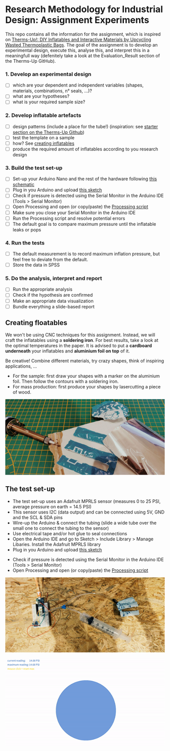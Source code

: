 # Research Methodology for Industrial Design: Assignment Experiments
This repo contains all the information for the assignment, which is inspired on [Therms-Up!: DIY Inflatables and Interactive Materials by Upcycling Wasted Thermoplastic Bags](https://github.com/mallcong/Therms-Up/).
The goal of the assignment is to develop an experimental design, execute this, analyse this, and interpret this in a meaningfull way (defenitely take a look at the Evaluation_Result section of the Therms-Up GitHub). 

### 1. Develop an experimental design
- [ ] which are your dependent and independent variables (shapes, materials, combinations, n° seals, ...)?
- [ ] what are your hypotheses?
- [ ] what is your required sample size?

### 2. Develop inflatable artefacts
- [ ] design patterns (include a place for the tube!) (inspiration: see [starter section on the Therms-Up Github](https://github.com/mallcong/Therms-Up/tree/master/Starter))
- [ ] test the template on a sample
- [ ] how? See [creating inflatables](#creating-inflatables)
- [ ] produce the required amount of inflatables according to you research design

### 3. Build the test set-up
- [ ] Set-up your Arduino Nano and the rest of the hardware following [this schematic](set-up.png)
- [ ] Plug in you Arduino and upload [this sketch](arduino_sketch.ino)
- [ ] Check if pressure is detected using the Serial Monitor in the Arduino IDE (Tools > Serial Monitor)
- [ ] Open Processing and open (or copy/paste) the [Processing script](processing_sketch.pde)
- [ ] Make sure you close your Serial Monitor in the Arduino IDE
- [ ] Run the Processing script and resolve potential errors
- [ ] The default goal is to compare maximum pressure until the inflatable leaks or pops

### 4. Run the tests
- [ ] The default measurement is to record maximum inflation pressure, but feel free to deviate from the default.
- [ ] Store the data in SPSS

### 5. Do the analysis, interpret and report
- [ ] Run the appropriate analysis
- [ ] Check if the hypothesis are confirmed
- [ ] Make an appropriate data visualization
- [ ] Bundle everything a slide-based report

## Creating floatables
We won't be using CNC techniques for this assignment. Instead, we will craft the inflatables using a **soldering iron**. For best results, take a look at the optimal temperatures in the paper. It is advised to put a **cardboard underneath** your inflatables and **aluminium foil on top** of it.  
  
 Be creative! Combine different materials, try crazy shapes, think of inspiring applications, ...
  
* For the sample: first draw your shapes with a marker on the aluminium foil. Then follow the contours with a soldering iron.  
* For mass production: first produce your shapes by lasercutting a piece of wood.  
  
![inflatables in action](/floatables.jpg)

## The test set-up
* The test set-up uses an Adafruit MPRLS sensor (measures 0 to 25 PSI, average pressure on earth = 14.5 PSI)
* This sensor uses I2C (data output) and can be connected using 5V, GND and the SCL & SDA pins
* Wire-up the Arduino & connect the tubing (slide a wide tube over the small one to connect the tubing to the sensor)
* Use electrical tape and/or hot glue to seal connections
* Open the Arduino IDE and go to Sketch > Include Library > Manage Libaries. Install the Adafruit MPRLS library
* Plug in you Arduino and upload [this sketch](arduino_sketch.ino)
- Check if pressure is detected using the Serial Monitor in the Arduino IDE (Tools > Serial Monitor)
- Open Processing and open (or copy/paste) the [Processing script](processing_sketch.pde)

![set-up in action](/set-up_img.jpg)  
  
![processing interface in action](/PSI_processing.gif)
